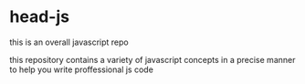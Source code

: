# head-js
this is an overall javascript repo

this repository contains a variety of javascript concepts in a precise manner to help you write proffessional js code 
